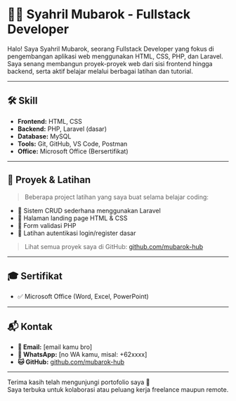 # 👨‍💻 Syahril Mubarok - Fullstack Developer

Halo! Saya Syahril Mubarok, seorang Fullstack Developer yang fokus di pengembangan aplikasi web menggunakan HTML, CSS, PHP, dan Laravel. Saya senang membangun proyek-proyek web dari sisi frontend hingga backend, serta aktif belajar melalui berbagai latihan dan tutorial.

---

## 🛠️ Skill
- **Frontend:** HTML, CSS
- **Backend:** PHP, Laravel (dasar)
- **Database:** MySQL
- **Tools:** Git, GitHub, VS Code, Postman
- **Office:** Microsoft Office (Bersertifikat)

---

## 📂 Proyek & Latihan
> Beberapa project latihan yang saya buat selama belajar coding:

- 🔹 Sistem CRUD sederhana menggunakan Laravel
- 🔹 Halaman landing page HTML & CSS
- 🔹 Form validasi PHP
- 🔹 Latihan autentikasi login/register dasar

> Lihat semua proyek saya di GitHub: [github.com/mubarok-hub](https://github.com/mubarok-hub)

---

## 🎓 Sertifikat
- ✅ Microsoft Office (Word, Excel, PowerPoint)

---

## 📬 Kontak
- **📧 Email:** [email kamu bro]
- **📱 WhatsApp:** [no WA kamu, misal: +62xxxx]
- **🐱 GitHub:** [github.com/mubarok-hub](https://github.com/mubarok-hub)

---

Terima kasih telah mengunjungi portofolio saya 🙌  
Saya terbuka untuk kolaborasi atau peluang kerja freelance maupun remote.
